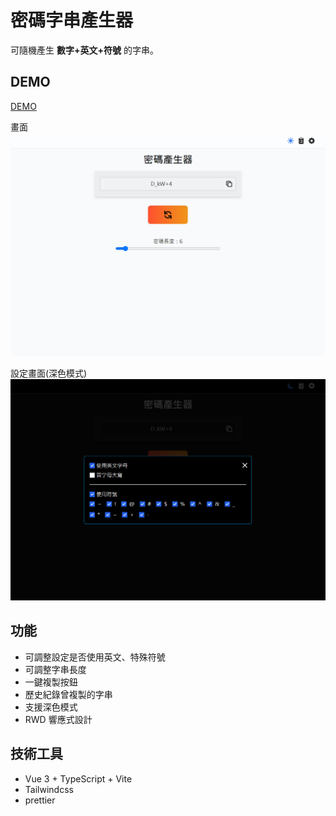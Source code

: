 # 密碼字串產生器
可隨機產生 **數字+英文+符號** 的字串。

## DEMO
[DEMO](https://sayoko123f.github.io/password-get/)

畫面
![](/demo/demo-1.PNG)

設定畫面(深色模式)
![](/demo/demo-2.PNG)

## 功能
- 可調整設定是否使用英文、特殊符號
- 可調整字串長度
- 一鍵複製按鈕
- 歷史紀錄曾複製的字串
- 支援深色模式
- RWD 響應式設計
  
## 技術工具
- Vue 3 + TypeScript + Vite
- Tailwindcss
- prettier